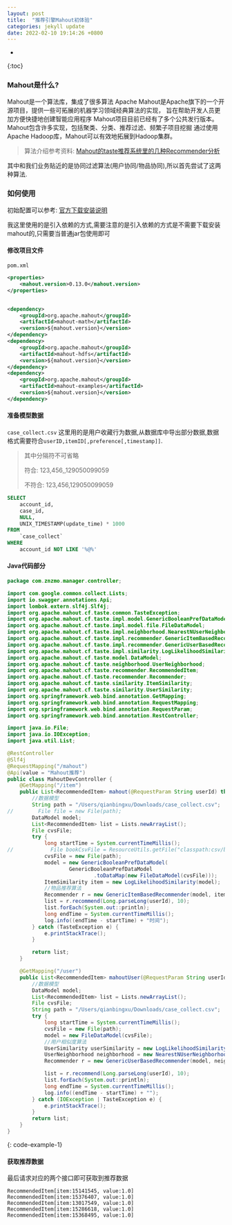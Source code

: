 ```yaml
---
layout: post
title:  "推荐引擎Mahout初体验"
categories: jekyll update
date: 2022-02-10 19:14:26 +0800
---
```


* 
{:toc}
### Mahout是什么?
Mahout是一个算法库，集成了很多算法
Apache Mahout是Apache旗下的一个开源项目，提供一些可拓展的机器学习领域经典算法的实现，
旨在帮助开发人员更加方便快捷地创建智能应用程序
Mahout项目目前已经有了多个公共发行版本。Mahout包含许多实现，包括聚类、分类、推荐过滤、频繁子项目挖掘
通过使用Apache Hadoop库，Mahout可以有效地拓展到Hadoop集群。

> 算法介绍参考资料: [Mahout的taste推荐系统里的几种Recommender分析](https://blog.csdn.net/zhoubl668/article/details/13297583)

其中和我们业务贴近的是协同过滤算法(用户协同/物品协同),所以首先尝试了这两种算法.

### 如何使用
初始配置可以参考: [官方下载安装说明](https://mahout.apache.org/general/downloads)

我这里使用的是引入依赖的方式,需要注意的是引入依赖的方式是不需要下载安装mahout的,只需要当普通jar包使用即可

#### 修改项目文件
`pom.xml`
```xml
<properties>
    <mahout.version>0.13.0</mahout.version>
</properties>


<dependency>
    <groupId>org.apache.mahout</groupId>
    <artifactId>mahout-math</artifactId>
    <version>${mahout.version}</version>
</dependency>
<dependency>
    <groupId>org.apache.mahout</groupId>
    <artifactId>mahout-hdfs</artifactId>
    <version>${mahout.version}</version>
</dependency>
<dependency>
    <groupId>org.apache.mahout</groupId>
    <artifactId>mahout-examples</artifactId>
    <version>${mahout.version}</version>
</dependency>
```

#### 准备模型数据
`case_collect.csv`
这里用的是用户收藏行为数据,从数据库中导出部分数据,数据格式需要符合`userID,itemID[,preference[,timestamp]]`.

> 其中分隔符不可省略
> 
> 符合:
> 123,456,,129050099059
> 
> 不符合:
> 123,456,129050099059

```sql
SELECT
    account_id,
    case_id,
    NULL,
    UNIX_TIMESTAMP(update_time) * 1000
FROM
    `case_collect`
WHERE
    account_id NOT LIKE '%@%'
```

#### Java代码部分
```java
package com.znzmo.manager.controller;

import com.google.common.collect.Lists;
import io.swagger.annotations.Api;
import lombok.extern.slf4j.Slf4j;
import org.apache.mahout.cf.taste.common.TasteException;
import org.apache.mahout.cf.taste.impl.model.GenericBooleanPrefDataModel;
import org.apache.mahout.cf.taste.impl.model.file.FileDataModel;
import org.apache.mahout.cf.taste.impl.neighborhood.NearestNUserNeighborhood;
import org.apache.mahout.cf.taste.impl.recommender.GenericItemBasedRecommender;
import org.apache.mahout.cf.taste.impl.recommender.GenericUserBasedRecommender;
import org.apache.mahout.cf.taste.impl.similarity.LogLikelihoodSimilarity;
import org.apache.mahout.cf.taste.model.DataModel;
import org.apache.mahout.cf.taste.neighborhood.UserNeighborhood;
import org.apache.mahout.cf.taste.recommender.RecommendedItem;
import org.apache.mahout.cf.taste.recommender.Recommender;
import org.apache.mahout.cf.taste.similarity.ItemSimilarity;
import org.apache.mahout.cf.taste.similarity.UserSimilarity;
import org.springframework.web.bind.annotation.GetMapping;
import org.springframework.web.bind.annotation.RequestMapping;
import org.springframework.web.bind.annotation.RequestParam;
import org.springframework.web.bind.annotation.RestController;

import java.io.File;
import java.io.IOException;
import java.util.List;

@RestController
@Slf4j
@RequestMapping("/mahout")
@Api(value = "Mahout推荐")
public class MahoutDevController {
    @GetMapping("/item")
    public List<RecommendedItem> mahout(@RequestParam String userId) throws IOException {
        //数据模型
        String path = "/Users/qianbingxu/Downloads/case_collect.csv";
//        File file = new File(path);
        DataModel model;
        List<RecommendedItem> list = Lists.newArrayList();
        File cvsFile;
        try {
            long startTime = System.currentTimeMillis();
//            File bookCsvFile = ResourceUtils.getFile("classpath:csv/book_cvs_file.csv");
            cvsFile = new File(path);
            model = new GenericBooleanPrefDataModel(
                    GenericBooleanPrefDataModel
                            .toDataMap(new FileDataModel(cvsFile)));
            ItemSimilarity item = new LogLikelihoodSimilarity(model);
            //物品推荐算法
            Recommender r = new GenericItemBasedRecommender(model, item);
            list = r.recommend(Long.parseLong(userId), 10);
            list.forEach(System.out::println);
            long endTime = System.currentTimeMillis();
            log.info((endTime - startTime) + "时间");
        } catch (TasteException e) {
            e.printStackTrace();
        }

        return list;
    }

    @GetMapping("/user")
    public List<RecommendedItem> mahoutUser(@RequestParam String userId) {
        //数据模型
        DataModel model;
        List<RecommendedItem> list = Lists.newArrayList();
        File cvsFile;
        String path = "/Users/qianbingxu/Downloads/case_collect.csv";
        try {
            long startTime = System.currentTimeMillis();
            cvsFile = new File(path);
            model = new FileDataModel(cvsFile);
            //用户相似度算法
            UserSimilarity userSimilarity = new LogLikelihoodSimilarity(model);
            UserNeighborhood neighborhood = new NearestNUserNeighborhood(20, userSimilarity, model);
            Recommender r = new GenericUserBasedRecommender(model, neighborhood, userSimilarity);

            list = r.recommend(Long.parseLong(userId), 10);
            list.forEach(System.out::println);
            long endTime = System.currentTimeMillis();
            log.info((endTime - startTime) + "");
        } catch (IOException | TasteException e) {
            e.printStackTrace();
        }
        return list;
    }
}
```
{: code-example-1}

#### 获取推荐数据
最后请求对应的两个接口即可获取到推荐数据
```
RecommendedItem[item:15141545, value:1.0]
RecommendedItem[item:15376407, value:1.0]
RecommendedItem[item:13017549, value:1.0]
RecommendedItem[item:15286618, value:1.0]
RecommendedItem[item:15368495, value:1.0]
```